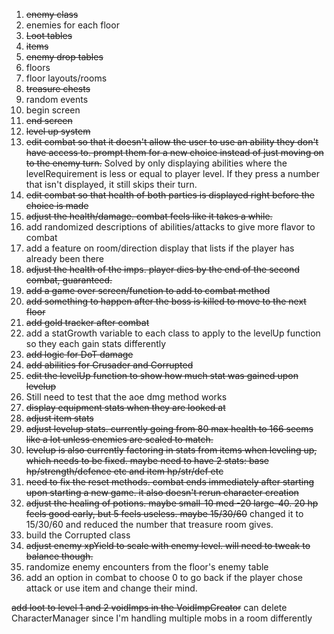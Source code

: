 1) ~~enemy class~~
2) enemies for each floor
3) ~~Loot tables~~
4) ~~items~~
5) ~~enemy drop tables~~
6) floors
7) floor layouts/rooms
8) ~~treasure chests~~
9) random events
10) begin screen
11) ~~end screen~~
12) ~~level up system~~
13) ~~edit combat so that it doesn't allow the user to use an ability they don't have access to. prompt them for a new choice instead of just moving on to the enemy turn.~~ Solved by only displaying abilities where the levelRequirement is less or equal to player level. If they press a number that isn't displayed, it still skips their turn. 
14) ~~edit combat so that health of both parties is displayed right before the choice is made~~
15) ~~adjust the health/damage. combat feels like it takes a while.~~ 
16) add randomized descriptions of abilities/attacks to give more flavor to combat
17) add a feature on room/direction display that lists if the player has already been there
18) ~~adjust the health of the imps. player dies by the end of the second combat, guaranteed.~~
19) ~~add a game over screen/function to add to combat method~~
20) ~~add something to happen after the boss is killed to move to the next floor~~
21) ~~add gold tracker after combat~~
22) add a statGrowth variable to each class to apply to the levelUp function so they each gain stats differently
23) ~~add logic for DoT damage~~
24) ~~add abilities for Crusader and Corrupted~~
25) ~~edit the levelUp function to show how much stat was gained upon levelup~~
26) Still need to test that the aoe dmg method works
27) ~~display equipment stats when they are looked at~~
28) ~~adjust item stats~~
29) ~~adjust levelup stats. currently going from 80 max health to 166 seems like a lot unless enemies are scaled to match.~~
30) ~~levelup is also currently factoring in stats from items when leveling up, which needs to be fixed. maybe need to have 2 stats: base hp/strength/defence etc and item hp/str/def etc~~
31) ~~need to fix the reset methods. combat ends immediately after starting upon starting a new game. it also doesn't rerun character creation~~
32) ~~adjust the healing of potions. maybe small-10 med -20 large-40. 20 hp feels good early, but 5 feels useless. maybe 15/30/60~~ changed it to 15/30/60 and reduced the number that treasure room gives.
33) build the Corrupted class
34) ~~adjust enemy xpYield to scale with enemy level. will need to tweak to balance though.~~
35) randomize enemy encounters from the floor's enemy table
36) add an option in combat to choose 0 to go back if the player chose attack or use item and change their mind.


~~add loot to level 1 and 2 voidImps in the VoidImpCreator~~
can delete CharacterManager since I'm handling multiple mobs in a room differently